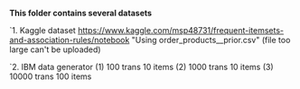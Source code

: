 **This folder contains several datasets**

`1. Kaggle dataset https://www.kaggle.com/msp48731/frequent-itemsets-and-association-rules/notebook
  "Using order_products__prior.csv" (file too large can't be uploaded)

`2. IBM data generator 
(1) 100 trans 10 items
(2) 1000 trans 10 items
(3) 10000 trans 100 items
